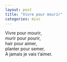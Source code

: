 ```yaml
---
layout: post
title: "Vivre pour mourir"
categories: misc
---
```

Vivre pour mourir, <br>
murir pour pourir, <br>
hair pour aimer, <br>
planter pour semer, <br>
A jamais je vais t’aimer. <br>
